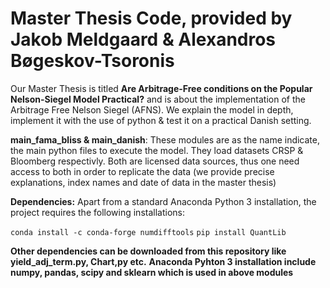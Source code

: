 # Master Thesis Code, provided by Jakob Meldgaard & Alexandros Bøgeskov-Tsoronis

Our Master Thesis is titled **Are Arbitrage-Free conditions on the Popular
Nelson-Siegel Model Practical?** and is about the implementation of the Arbitrage Free Nelson Siegel (AFNS).
We explain the model in depth, implement it with the use of python & test it on a practical Danish setting.

**main_fama_bliss & main_danish**:
These modules are as the name indicate, the main python files to execute the model.
They load datasets CRSP & Bloomberg respectivly. Both are licensed data sources, thus
one need access to both in order to replicate the data (we provide precise explanations, index names and date of data in the master thesis)

**Dependencies:** Apart from a standard Anaconda Python 3 installation, the project requires the following installations:

``conda install -c conda-forge numdifftools``
``pip install QuantLib``

**Other dependencies can be downloaded from this repository like yield_adj_term.py, Chart,py etc.**
**Anaconda Pyhton 3 installation include numpy, pandas, scipy and sklearn which is used in above modules**

